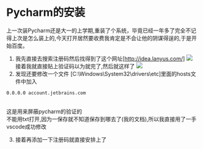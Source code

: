 # Pycharm的安装
上一次装Pycharm还是大一的上学期,重装了个系统，毕竟已经一年多了完全不记得上次是怎么装上的,今天打开居然要收费我肯定是不会让他的阴谋得逞的,于是开始百度。
1. 我先直接去搜索注册码然后找得到了这个网址[http://idea.lanyus.com/]
![](https://github.com/jiangyuwei666/Notes/blob/master/pictrue/pycharm2.png)
接着我就直接贴上验证码以为就完了,然后就这样了
![](https://github.com/jiangyuwei666/Notes/blob/master/pictrue/pycharm1.png)
2. 发现还要修改一个文件
[C:\Windows\System32\drivers\etc]里面的hosts文件中加入
```
0.0.0.0 account.jetbrains.com
```
</br>这是用来屏蔽pycharm的验证的
</br>不能用txt打开,因为一保存就不知道保存到哪去了(我的文档),所以我直接用了一手vscode成功修改

3. 接着再添加一下注册码就直接安排上了